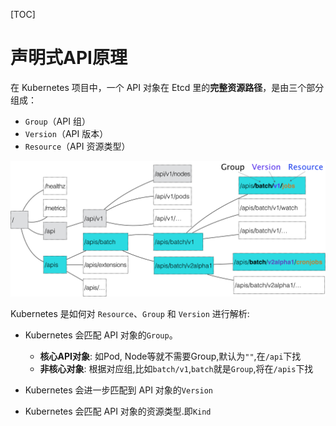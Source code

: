 [TOC]

# 声明式API原理

在 Kubernetes 项目中，一个 API 对象在 Etcd 里的**完整资源路径**，是由三个部分组成：

- `Group`（API 组）
- `Version`（API 版本）
- `Resource`（API 资源类型）

![api对象](asserts/api对象.png)

Kubernetes 是如何对 `Resource`、`Group` 和 `Version` 进行解析: 

- Kubernetes 会匹配 API 对象的`Group`。

  - **核心API对象**: 如Pod, Node等就不需要Group,默认为`""`,在`/api`下找
  - **非核心对象**: 根据对应组,比如`batch/v1`,`batch`就是`Group`,将在`/apis`下找

- Kubernetes 会进一步匹配到 API 对象的`Version`
- Kubernetes 会匹配 API 对象的资源类型.即`Kind`

